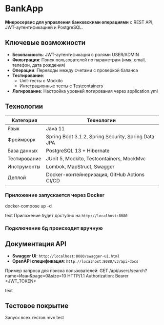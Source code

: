 # BankApp

**Микросервис для управления банковскими операциями** с REST API, JWT-аутентификацией и PostgreSQL.

## Ключевые возможности

- **Безопасность**: JWT-аутентификация с ролями USER/ADMIN
- **Фильтрация**: Поиск пользователей по параметрам (имя, email, телефон, дата рождения)
- **Операции**: Переводы между счетами с проверкой баланса
- **Тестирование**: 
  - Unit-тесты с Mockito
  - Интеграционные тесты с Testcontainers
- **Логирование**: Настройка уровней логирования через application.yml

## Технологии

| Категория       | Технологии                                                                 |
|-----------------|----------------------------------------------------------------------------|
| Язык            | Java 11                                                                    |
| Фреймворк       | Spring Boot 3.1.2, Spring Security, Spring Data JPA                        |
| База данных     | PostgreSQL 13 + Hibernate                                                  |
| Тестирование    | JUnit 5, Mockito, Testcontainers, MockMvc                                  |
| Инструменты     | Lombok, MapStruct, Swagger                                                 |
| Деплой          | Docker-контейнеризация, GitHub Actions CI/CD                               |

### Приложение запускается через Docker
docker-compose up -d

text
Приложение будет доступно на `http://localhost:8080`

### Подключение бд происходит вручную


## Документация API
- **Swagger UI**: `http://localhost:8080/swagger-ui.html`
- **OpenAPI спецификация**: `http://localhost:8080/v3/api-docs`

Пример запроса для поиска пользователей:
GET /api/users/search?name=Иван&page=0&size=10 HTTP/1.1
Authorization: Bearer <JWT_TOKEN>

text

## Тестовое покрытие

Запуск всех тестов
mvn test
